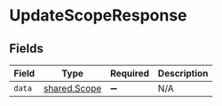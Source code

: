 # UpdateScopeResponse


## Fields

| Field                                        | Type                                         | Required                                     | Description                                  |
| -------------------------------------------- | -------------------------------------------- | -------------------------------------------- | -------------------------------------------- |
| `data`                                       | [shared.Scope](../../models/shared/scope.md) | :heavy_minus_sign:                           | N/A                                          |